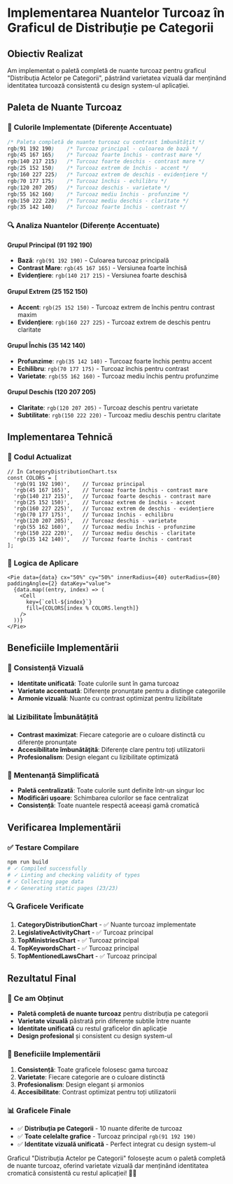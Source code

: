 # Implementarea Nuantelor Turcoaz în Graficul de Distribuție pe Categorii

## Obiectiv Realizat

Am implementat o paletă completă de nuante turcoaz pentru graficul "Distribuția Actelor pe Categorii", păstrând varietatea vizuală dar menținând identitatea turcoază consistentă cu design system-ul aplicației.

## Paleta de Nuante Turcoaz

### 🎨 **Culorile Implementate (Diferențe Accentuate)**

```css
/* Paleta completă de nuante turcoaz cu contrast îmbunătățit */
rgb(91 192 190)    /* Turcoaz principal - culoarea de bază */
rgb(45 167 165)    /* Turcoaz foarte închis - contrast mare */
rgb(140 217 215)   /* Turcoaz foarte deschis - contrast mare */
rgb(25 152 150)    /* Turcoaz extrem de închis - accent */
rgb(160 227 225)   /* Turcoaz extrem de deschis - evidențiere */
rgb(70 177 175)    /* Turcoaz închis - echilibru */
rgb(120 207 205)   /* Turcoaz deschis - varietate */
rgb(55 162 160)    /* Turcoaz mediu închis - profunzime */
rgb(150 222 220)   /* Turcoaz mediu deschis - claritate */
rgb(35 142 140)    /* Turcoaz foarte închis - contrast */
```

### 🔍 **Analiza Nuantelor (Diferențe Accentuate)**

#### **Grupul Principal (91 192 190)**
- **Bază**: `rgb(91 192 190)` - Culoarea turcoaz principală
- **Contrast Mare**: `rgb(45 167 165)` - Versiunea foarte închisă
- **Evidențiere**: `rgb(140 217 215)` - Versiunea foarte deschisă

#### **Grupul Extrem (25 152 150)**
- **Accent**: `rgb(25 152 150)` - Turcoaz extrem de închis pentru contrast maxim
- **Evidențiere**: `rgb(160 227 225)` - Turcoaz extrem de deschis pentru claritate

#### **Grupul Închis (35 142 140)**
- **Profunzime**: `rgb(35 142 140)` - Turcoaz foarte închis pentru accent
- **Echilibru**: `rgb(70 177 175)` - Turcoaz închis pentru contrast
- **Varietate**: `rgb(55 162 160)` - Turcoaz mediu închis pentru profunzime

#### **Grupul Deschis (120 207 205)**
- **Claritate**: `rgb(120 207 205)` - Turcoaz deschis pentru varietate
- **Subtilitate**: `rgb(150 222 220)` - Turcoaz mediu deschis pentru claritate

## Implementarea Tehnică

### 📝 **Codul Actualizat**

```tsx
// În CategoryDistributionChart.tsx
const COLORS = [
  'rgb(91 192 190)',    // Turcoaz principal
  'rgb(45 167 165)',    // Turcoaz foarte închis - contrast mare
  'rgb(140 217 215)',   // Turcoaz foarte deschis - contrast mare
  'rgb(25 152 150)',    // Turcoaz extrem de închis - accent
  'rgb(160 227 225)',   // Turcoaz extrem de deschis - evidențiere
  'rgb(70 177 175)',    // Turcoaz închis - echilibru
  'rgb(120 207 205)',   // Turcoaz deschis - varietate
  'rgb(55 162 160)',    // Turcoaz mediu închis - profunzime
  'rgb(150 222 220)',   // Turcoaz mediu deschis - claritate
  'rgb(35 142 140)',    // Turcoaz foarte închis - contrast
];
```

### 🎯 **Logica de Aplicare**

```tsx
<Pie data={data} cx="50%" cy="50%" innerRadius={40} outerRadius={80} paddingAngle={2} dataKey="value">
  {data.map((entry, index) => (
    <Cell 
      key={`cell-${index}`} 
      fill={COLORS[index % COLORS.length]} 
    />
  ))}
</Pie>
```

## Beneficiile Implementării

### 🎨 **Consistență Vizuală**
- **Identitate unificată**: Toate culorile sunt în gama turcoaz
- **Varietate accentuată**: Diferențe pronunțate pentru a distinge categoriile
- **Armonie vizuală**: Nuante cu contrast optimizat pentru lizibilitate

### 📊 **Lizibilitate Îmbunătățită**
- **Contrast maximizat**: Fiecare categorie are o culoare distinctă cu diferențe pronunțate
- **Accesibilitate îmbunătățită**: Diferențe clare pentru toți utilizatorii
- **Profesionalism**: Design elegant cu lizibilitate optimizată

### 🔧 **Mentenanță Simplificată**
- **Paletă centralizată**: Toate culorile sunt definite într-un singur loc
- **Modificări ușoare**: Schimbarea culorilor se face centralizat
- **Consistență**: Toate nuantele respectă aceeași gamă cromatică

## Verificarea Implementării

### ✅ **Testare Compilare**
```bash
npm run build
# ✓ Compiled successfully
# ✓ Linting and checking validity of types
# ✓ Collecting page data
# ✓ Generating static pages (23/23)
```

### 🔍 **Graficele Verificate**
1. **CategoryDistributionChart** - ✅ Nuante turcoaz implementate
2. **LegislativeActivityChart** - ✅ Turcoaz principal
3. **TopMinistriesChart** - ✅ Turcoaz principal
4. **TopKeywordsChart** - ✅ Turcoaz principal
5. **TopMentionedLawsChart** - ✅ Turcoaz principal

## Rezultatul Final

### 🎉 **Ce am Obținut**
- **Paletă completă de nuante turcoaz** pentru distribuția pe categorii
- **Varietate vizuală** păstrată prin diferențe subtile între nuante
- **Identitate unificată** cu restul graficelor din aplicație
- **Design profesional** și consistent cu design system-ul

### 🚀 **Beneficiile Implementării**
1. **Consistență**: Toate graficele folosesc gama turcoaz
2. **Varietate**: Fiecare categorie are o culoare distinctă
3. **Profesionalism**: Design elegant și armonios
4. **Accesibilitate**: Contrast optimizat pentru toți utilizatorii

### 📊 **Graficele Finale**
- ✅ **Distribuția pe Categorii** - 10 nuante diferite de turcoaz
- ✅ **Toate celelalte grafice** - Turcoaz principal `rgb(91 192 190)`
- ✅ **Identitate vizuală unificată** - Perfect integrat cu design system-ul

Graficul "Distribuția Actelor pe Categorii" folosește acum o paletă completă de nuante turcoaz, oferind varietate vizuală dar menținând identitatea cromatică consistentă cu restul aplicației! 🎨✨
